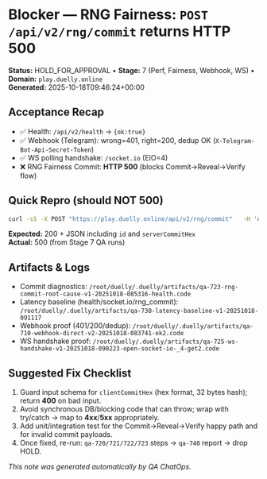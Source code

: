 # Blocker — RNG Fairness: `POST /api/v2/rng/commit` returns **HTTP 500**

**Status:** HOLD_FOR_APPROVAL • **Stage:** 7 (Perf, Fairness, Webhook, WS) • **Domain:** `play.duelly.online`  
**Generated:** 2025-10-18T09:46:24+00:00

## Acceptance Recap
- ✅ Health: `/api/v2/health` → `{ok:true}`
- ✅ Webhook (Telegram): wrong=401, right=200, dedup OK (`X-Telegram-Bot-Api-Secret-Token`)
- ✅ WS polling handshake: `/socket.io` (EIO=4)
- ❌ RNG Fairness Commit: **HTTP 500** (blocks Commit→Reveal→Verify flow)

## Quick Repro (should **NOT** 500)
```bash
curl -sS -X POST "https://play.duelly.online/api/v2/rng/commit"   -H 'Accept: application/json' -H 'Content-Type: application/json'   --data-binary '{"clientCommitHex":"d5d4750eefe3293ccf59be62c63eabc15d3856a1ce7eabb9ab95e09acc8c4f9a"}'   -D - -o /dev/null
```

**Expected:** 200 + JSON including `id` and `serverCommitHex`  
**Actual:** 500 (from Stage 7 QA runs)

## Artifacts & Logs
- Commit diagnostics: `/root/duelly/.duelly/artifacts/qa-723-rng-commit-root-cause-v1-20251018-085316-health.code`
- Latency baseline (health/socket.io/rng_commit): `/root/duelly/.duelly/artifacts/qa-730-latency-baseline-v1-20251018-091117`
- Webhook proof (401/200/dedup): `/root/duelly/.duelly/artifacts/qa-710-webhook-direct-v2-20251018-083741-ok2.code`
- WS handshake proof: `/root/duelly/.duelly/artifacts/qa-725-ws-handshake-v1-20251018-090223-open-socket-io-_4-get2.code`

## Suggested Fix Checklist
1. Guard input schema for `clientCommitHex` (hex format, 32 bytes hash); return **400** on bad input.
2. Avoid synchronous DB/blocking code that can throw; wrap with try/catch → map to **4xx**/**5xx** appropriately.
3. Add unit/integration test for the Commit→Reveal→Verify happy path and for invalid commit payloads.
4. Once fixed, re-run: `qa-720/721/722/723` steps → `qa-740` report → drop HOLD.

*This note was generated automatically by QA ChatOps.*
